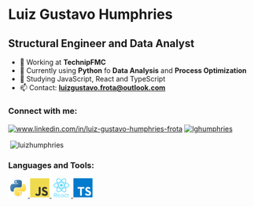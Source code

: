 # Luiz Gustavo Humphries 
## Structural Engineer and Data Analyst


- 🔭 Working at **TechnipFMC**
- 🌱 Currently using **Python** fo **Data Analysis** and **Process Optimization**
- 🤔 Studying JavaScript, React and TypeScript
- 📫 Contact: **luizgustavo.frota@outlook.com**
<h3 align="left">Connect with me:</h3>

<p align="left">
<a href="https://linkedin.com/in/www.linkedin.com/in/luiz-gustavo-humphries-frota" target="blank"><img align="center" src="https://raw.githubusercontent.com/rahuldkjain/github-profile-readme-generator/master/src/images/icons/Social/linked-in-alt.svg" alt="www.linkedin.com/in/luiz-gustavo-humphries-frota" height="30" width="40" /></a>
<a href="https://instagram.com/lghumphries" target="blank"><img align="center" src="https://raw.githubusercontent.com/rahuldkjain/github-profile-readme-generator/master/src/images/icons/Social/instagram.svg" alt="lghumphries" height="30" width="40" /></a>
</p>

<p>&nbsp;<img align="center" src="https://github-readme-stats.vercel.app/api?username=luizhumphries&theme=react&show_icons=true&locale=en" alt="luizhumphries" /></p>

<h3 align="left">Languages and Tools:</h3>
<p align="left"> <a href="https://www.python.org" target="_blank"> <img src="https://raw.githubusercontent.com/devicons/devicon/master/icons/python/python-original.svg" alt="python" width="40" height="40"/> </a> <a href="https://developer.mozilla.org/en-US/docs/Web/JavaScript" target="_blank"> <img src="https://raw.githubusercontent.com/devicons/devicon/master/icons/javascript/javascript-original.svg" alt="javascript" width="40" height="40"/> </a> <a href="https://reactjs.org/" target="_blank"> <img src="https://raw.githubusercontent.com/devicons/devicon/master/icons/react/react-original-wordmark.svg" alt="react" width="40" height="40"/> </a> <a href="https://www.typescriptlang.org/" target="_blank"> <img src="https://raw.githubusercontent.com/devicons/devicon/master/icons/typescript/typescript-original.svg" alt="typescript" width="40" height="40"/> </a> </p>


